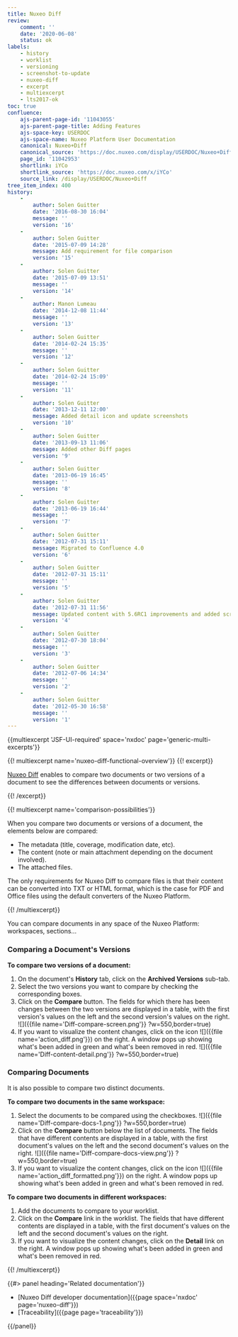 ```yaml
---
title: Nuxeo Diff
review:
    comment: ''
    date: '2020-06-08'
    status: ok
labels:
    - history
    - worklist
    - versioning
    - screenshot-to-update
    - nuxeo-diff
    - excerpt
    - multiexcerpt
    - lts2017-ok
toc: true
confluence:
    ajs-parent-page-id: '11043055'
    ajs-parent-page-title: Adding Features
    ajs-space-key: USERDOC
    ajs-space-name: Nuxeo Platform User Documentation
    canonical: Nuxeo+Diff
    canonical_source: 'https://doc.nuxeo.com/display/USERDOC/Nuxeo+Diff'
    page_id: '11042953'
    shortlink: iYCo
    shortlink_source: 'https://doc.nuxeo.com/x/iYCo'
    source_link: /display/USERDOC/Nuxeo+Diff
tree_item_index: 400
history:
    -
        author: Solen Guitter
        date: '2016-08-30 16:04'
        message: ''
        version: '16'
    -
        author: Solen Guitter
        date: '2015-07-09 14:28'
        message: Add requirement for file comparison
        version: '15'
    -
        author: Solen Guitter
        date: '2015-07-09 13:51'
        message: ''
        version: '14'
    -
        author: Manon Lumeau
        date: '2014-12-08 11:44'
        message: ''
        version: '13'
    -
        author: Solen Guitter
        date: '2014-02-24 15:35'
        message: ''
        version: '12'
    -
        author: Solen Guitter
        date: '2014-02-24 15:09'
        message: ''
        version: '11'
    -
        author: Solen Guitter
        date: '2013-12-11 12:00'
        message: Added detail icon and update screenshots
        version: '10'
    -
        author: Solen Guitter
        date: '2013-09-13 11:06'
        message: Added other Diff pages
        version: '9'
    -
        author: Solen Guitter
        date: '2013-06-19 16:45'
        message: ''
        version: '8'
    -
        author: Solen Guitter
        date: '2013-06-19 16:44'
        message: ''
        version: '7'
    -
        author: Solen Guitter
        date: '2012-07-31 15:11'
        message: Migrated to Confluence 4.0
        version: '6'
    -
        author: Solen Guitter
        date: '2012-07-31 15:11'
        message: ''
        version: '5'
    -
        author: Solen Guitter
        date: '2012-07-31 11:56'
        message: Updated content with 5.6RC1 improvements and added screenshots
        version: '4'
    -
        author: Solen Guitter
        date: '2012-07-30 18:04'
        message: ''
        version: '3'
    -
        author: Solen Guitter
        date: '2012-07-06 14:34'
        message: ''
        version: '2'
    -
        author: Solen Guitter
        date: '2012-05-30 16:58'
        message: ''
        version: '1'
---
```


{{multiexcerpt 'JSF-UI-required' space='nxdoc' page='generic-multi-excerpts'}}

{{! multiexcerpt name='nuxeo-diff-functional-overview'}}
{{! excerpt}}

[Nuxeo Diff](https://connect.nuxeo.com/nuxeo/site/marketplace/package/nuxeo-diff) enables to compare two documents or two versions of a document to see the differences between documents or versions.

{{! /excerpt}}

{{! multiexcerpt name='comparison-possibilities'}}

When you compare two documents or versions of a document, the elements below are compared:

*   The metadata (title, coverage, modification date, etc).
*   The content (note or main attachment depending on the document involved).
*   The attached files.

The only requirements for Nuxeo Diff to compare files is that their content can be converted into TXT or HTML format, which is the case for PDF and Office files using the default converters of the Nuxeo Platform.

{{! /multiexcerpt}}

You can compare documents in any space of the Nuxeo Platform: workspaces, sections...

### Comparing a Document's Versions

**To compare two versions of a document:**

1.  On the document's **History** tab, click on the **Archived Versions** sub-tab.
2.  Select the two versions you want to compare by checking the corresponding boxes.
3.  Click on the **Compare** button.
    The fields for which there has been changes between the two versions are displayed in a table, with the first version's values on the left and the second version's values on the right.
    ![]({{file name='Diff-compare-screen.png'}} ?w=550,border=true)
4.  If you want to visualize the content changes, click on the icon ![]({{file name='action_diff.png'}}) on the right.
    A window pops up showing what's been added in green and what's been removed in red.
    ![]({{file name='Diff-content-detail.png'}} ?w=550,border=true)

### Comparing Documents

It is also possible to compare two distinct documents.

**To compare two documents in the same workspace:**

1.  Select the documents to be compared using the checkboxes.
    ![]({{file name='Diff-compare-docs-1.png'}} ?w=550,border=true)
2.  Click on the **Compare** button below the list of documents.
    The fields that have different contents are displayed in a table, with the first document's values on the left and the second document's values on the right.
    ![]({{file name='Diff-compare-docs-view.png'}} ?w=550,border=true)
3.  If you want to visualize the content changes, click on the icon ![]({{file name='action_diff_formatted.png'}}) on the right.
    A window pops up showing what's been added in green and what's been removed in red.

**To compare two documents in different workspaces:**

1.  Add the documents to compare to your worklist.
2.  Click on the **Compare** link in the worklist.
    The fields that have different contents are displayed in a table, with the first document's values on the left and the second document's values on the right.
3.  If you want to visualize the content changes, click on the **Detail** link on the right.
    A window pops up showing what's been added in green and what's been removed in red.

{{! /multiexcerpt}}

<div class="row" data-equalizer data-equalize-on="medium">
<div class="column medium-6">
{{#> panel heading='Related documentation'}}

- [Nuxeo Diff developer documentation]({{page space='nxdoc' page='nuxeo-diff'}})
- [Traceability]({{page page='traceability'}})

{{/panel}}
</div>

<div class="column medium-6">

&nbsp;

</div>
</div>
